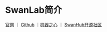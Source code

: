 # SwanLab简介

[官网](https://swanlab.pro) ｜ [Github](https://github.com/swanhubx/swanlab) ｜[机器之心](https://mp.weixin.qq.com/s/_xQPs7plX9pEiMxEjql4kg) ｜ [SwanHub开源社区](https://swanhub.co)